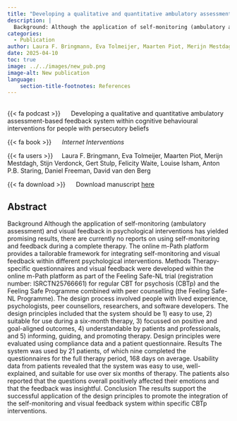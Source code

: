```yaml
---
title: "Developing a qualitative and quantitative ambulatory assessment-based feedback system within cognitive behavioural interventions for people with persecutory beliefs"
description: |
  Background: Although the application of self-monitoring (ambulatory assessment) and visual feedback in psychological interventions has yielded promising results, there are currently no reports on using self-monitoring and feedback during a complete therapy. The online m-Path platform provides a tailorable framework for integrating self-monitoring and visual feedback within different psychological interventions. Methods: Therapy-specific questionnaires and visual feedback were developed within the online m-Path platform as part of the Feeling Safe-NL trial (registration number: ISRCTN25766661) for regular CBT for psychosis (CBTp) and the Feeling Safe Programme combined with peer counselling (the Feeling Safe-NL Programme). The design process involved people with lived experience, psychologists, peer counsellors, researchers, and software developers. The design principles included that the system should be 1) easy to use, 2) suitable for use during a six-month therapy, 3) focussed on positive and goal-aligned outcomes, 4) understandable by patients and professionals, and 5) informing, guiding, and promoting therapy. Design principles were evaluated using compliance data and a patient questionnaire. Results: The system was used by 21 patients, of which nine completed the questionnaires for the full therapy period, 168 days on average. Usability data from patients revealed that the system was easy to use, well-explained, and suitable for use over six months of therapy. The patients also reported that the questions overall positively affected their emotions and that the feedback was insightful. Conclusion: The results support the successful application of the design principles to promote the integration of the self-monitoring and visual feedback system within specific CBTp interventions.
categories:
  - Publication
author: Laura F. Bringmann, Eva Tolmeijer, Maarten Piot, Merijn Mestdagh, Stijn Verdonck, Gert Stulp, Felicity Waite, Louise Isham, Anton P.B. Staring, Daniel Freeman, David van den Berg
date: 2025-04-10
toc: true
image: ../../images/new_pub.png
image-alt: New publication
language: 
    section-title-footnotes: References
---
```






<br>
{{< fa podcast >}} &nbsp;&nbsp;&nbsp;&nbsp; Developing a qualitative and quantitative ambulatory assessment-based feedback system within cognitive behavioural interventions for people with persecutory beliefs

{{< fa book >}} &nbsp;&nbsp;&nbsp;&nbsp; *Internet Interventions*

{{< fa users >}} &nbsp;&nbsp;&nbsp; Laura F. Bringmann, Eva Tolmeijer, Maarten Piot, Merijn Mestdagh, Stijn Verdonck, Gert Stulp, Felicity Waite, Louise Isham, Anton P.B. Staring, Daniel Freeman, David van den Berg


{{< fa download >}} &nbsp;&nbsp;&nbsp;&nbsp; Download manuscript [here](https://doi.org/10.1016/j.invent.2025.100819)

## Abstract

Background
Although the application of self-monitoring (ambulatory assessment) and visual feedback in psychological interventions has yielded promising results, there are currently no reports on using self-monitoring and feedback during a complete therapy. The online m-Path platform provides a tailorable framework for integrating self-monitoring and visual feedback within different psychological interventions.
Methods
Therapy-specific questionnaires and visual feedback were developed within the online m-Path platform as part of the Feeling Safe-NL trial (registration number: ISRCTN25766661) for regular CBT for psychosis (CBTp) and the Feeling Safe Programme combined with peer counselling (the Feeling Safe-NL Programme). The design process involved people with lived experience, psychologists, peer counsellors, researchers, and software developers. The design principles included that the system should be 1) easy to use, 2) suitable for use during a six-month therapy, 3) focussed on positive and goal-aligned outcomes, 4) understandable by patients and professionals, and 5) informing, guiding, and promoting therapy. Design principles were evaluated using compliance data and a patient questionnaire.
Results
The system was used by 21 patients, of which nine completed the questionnaires for the full therapy period, 168 days on average. Usability data from patients revealed that the system was easy to use, well-explained, and suitable for use over six months of therapy. The patients also reported that the questions overall positively affected their emotions and that the feedback was insightful.
Conclusion
The results support the successful application of the design principles to promote the integration of the self-monitoring and visual feedback system within specific CBTp interventions.